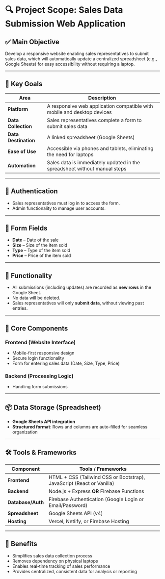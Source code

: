 # 🔍 Project Scope: Sales Data Submission Web Application

## ✅ Main Objective
Develop a responsive website enabling sales representatives to submit sales data, which will automatically update a centralized spreadsheet (e.g., Google Sheets) for easy accessibility without requiring a laptop.

---

## 🎯 Key Goals

| Area           | Description                                                                 |
|----------------|-----------------------------------------------------------------------------|
| **Platform**   | A responsive web application compatible with mobile and desktop devices     |
| **Data Collection** | Sales representatives complete a form to submit sales data          |
| **Data Destination** | A linked spreadsheet (Google Sheets)                                 |
| **Ease of Use** | Accessible via phones and tablets, eliminating the need for laptops        |
| **Automation** | Sales data is immediately updated in the spreadsheet without manual steps   |

---

## 🔐 Authentication
- Sales representatives must log in to access the form.
- Admin functionality to manage user accounts.

---

## 📝 Form Fields
- **Date** – Date of the sale  
- **Size** – Size of the item sold  
- **Type** – Type of the item sold  
- **Price** – Price of the item sold  

---

## 🔄 Functionality
- All submissions (including updates) are recorded as **new rows** in the Google Sheet.
- No data will be deleted.  
- Sales representatives will only **submit data**, without viewing past entries.

---

## 🧩 Core Components

### Frontend (Website Interface)
- Mobile-first responsive design  
- Secure login functionality  
- Form for entering sales data (Date, Size, Type, Price)

### Backend (Processing Logic)
- Handling form submissions

---

## 📦 Data Storage (Spreadsheet)

- **Google Sheets API integration**
- **Structured format**: Rows and columns are auto-filled for seamless organization

---

## 🛠️ Tools & Frameworks

| Component          | Tools / Frameworks                                                     |
|-------------------|-------------------------------------------------------------------------|
| **Frontend**       | HTML + CSS (Tailwind CSS or Bootstrap), JavaScript (React or Vanilla)  |
| **Backend**        | Node.js + Express **OR** Firebase Functions                             |
| **Database/Auth**  | Firebase Authentication (Google Login or Email/Password)                |
| **Spreadsheet**    | Google Sheets API (v4)                                                  |
| **Hosting**        | Vercel, Netlify, or Firebase Hosting                                    |

---

## 🧠 Benefits

- Simplifies sales data collection process  
- Removes dependency on physical laptops  
- Enables real-time tracking of sales performance  
- Provides centralized, consistent data for analysis or reporting  

